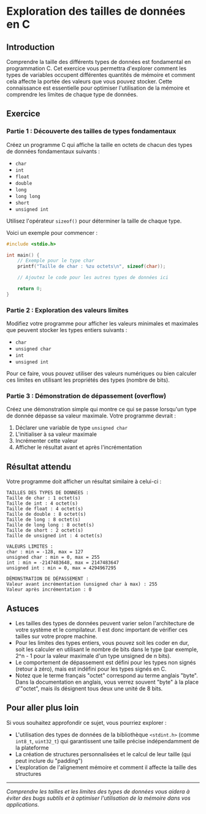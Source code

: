 # Exploration des tailles de données en C

## Introduction

Comprendre la taille des différents types de données est fondamental en programmation C. Cet exercice vous permettra d'explorer comment les types de variables occupent différentes quantités de mémoire et comment cela affecte la portée des valeurs que vous pouvez stocker. Cette connaissance est essentielle pour optimiser l'utilisation de la mémoire et comprendre les limites de chaque type de données.

## Exercice

### Partie 1 : Découverte des tailles de types fondamentaux

Créez un programme C qui affiche la taille en octets de chacun des types de données fondamentaux suivants :

- `char`
- `int`
- `float`
- `double`
- `long`
- `long long`
- `short`
- `unsigned int`

Utilisez l'opérateur `sizeof()` pour déterminer la taille de chaque type.

Voici un exemple pour commencer :

```c
#include <stdio.h>

int main() {
    // Exemple pour le type char
    printf("Taille de char : %zu octets\n", sizeof(char));

    // Ajoutez le code pour les autres types de données ici

    return 0;
}
```

### Partie 2 : Exploration des valeurs limites

Modifiez votre programme pour afficher les valeurs minimales et maximales que peuvent stocker les types entiers suivants :

- `char`
- `unsigned char`
- `int`
- `unsigned int`

Pour ce faire, vous pouvez utiliser des valeurs numériques ou bien calculer ces limites en utilisant les propriétés des types (nombre de bits).

### Partie 3 : Démonstration de dépassement (overflow)

Créez une démonstration simple qui montre ce qui se passe lorsqu'un type de donnée dépasse sa valeur maximale. Votre programme devrait :

1. Déclarer une variable de type `unsigned char`
2. L'initialiser à sa valeur maximale
3. Incrémenter cette valeur
4. Afficher le résultat avant et après l'incrémentation

## Résultat attendu

Votre programme doit afficher un résultat similaire à celui-ci :

```
TAILLES DES TYPES DE DONNÉES :
Taille de char : 1 octet(s)
Taille de int : 4 octet(s)
Taille de float : 4 octet(s)
Taille de double : 8 octet(s)
Taille de long : 8 octet(s)
Taille de long long : 8 octet(s)
Taille de short : 2 octet(s)
Taille de unsigned int : 4 octet(s)

VALEURS LIMITES :
char : min = -128, max = 127
unsigned char : min = 0, max = 255
int : min = -2147483648, max = 2147483647
unsigned int : min = 0, max = 4294967295

DÉMONSTRATION DE DÉPASSEMENT :
Valeur avant incrémentation (unsigned char à max) : 255
Valeur après incrémentation : 0
```

## Astuces

- Les tailles des types de données peuvent varier selon l'architecture de votre système et le compilateur. Il est donc important de vérifier ces tailles sur votre propre machine.
- Pour les limites des types entiers, vous pouvez soit les coder en dur, soit les calculer en utilisant le nombre de bits dans le type (par exemple, 2^n - 1 pour la valeur maximale d'un type unsigned de n bits).
- Le comportement de dépassement est défini pour les types non signés (retour à zéro), mais est indéfini pour les types signés en C.
- Notez que le terme français "octet" correspond au terme anglais "byte". Dans la documentation en anglais, vous verrez souvent "byte" à la place d'"octet", mais ils désignent tous deux une unité de 8 bits.

## Pour aller plus loin

Si vous souhaitez approfondir ce sujet, vous pourriez explorer :

- L'utilisation des types de données de la bibliothèque `<stdint.h>` (comme `int8_t`, `uint32_t`) qui garantissent une taille précise indépendamment de la plateforme
- La création de structures personnalisées et le calcul de leur taille (qui peut inclure du "padding")
- L'exploration de l'alignement mémoire et comment il affecte la taille des structures

---

_Comprendre les tailles et les limites des types de données vous aidera à éviter des bugs subtils et à optimiser l'utilisation de la mémoire dans vos applications._
